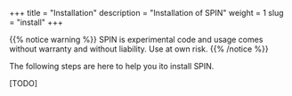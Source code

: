 +++
title = "Installation"
description = "Installation of SPIN"
weight = 1
slug = "install"
+++

{{% notice warning %}}
SPIN is experimental code and usage comes without warranty and without liability. Use at own risk.
{{% /notice %}}

The following steps are here to help you ito install SPIN.

[TODO]

